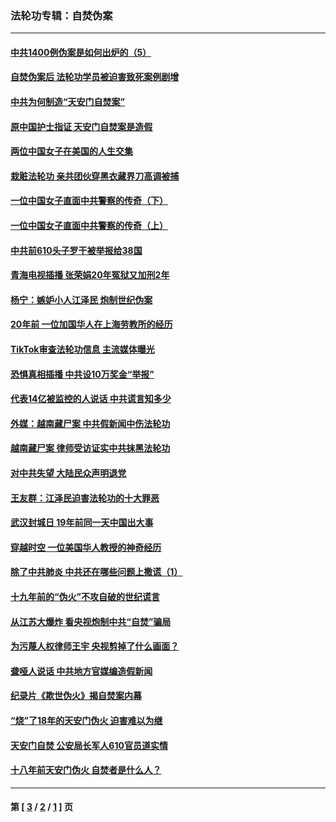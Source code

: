 ### 法轮功专辑：自焚伪案
---
#### [中共1400例伪案是如何出炉的（5）](../../pages/nf5562/n13226831.md?02220430) 
#### [自焚伪案后 法轮功学员被迫害致死案例剧增](../../pages/nf5562/n13190600.md?02220430) 
#### [中共为何制造“天安门自焚案”](../../pages/nf5562/n13183270.md?02220430) 
#### [原中国护士指证 天安门自焚案是造假](../../pages/nf5562/n13172289.md?02220430) 
#### [两位中国女子在美国的人生交集](../../pages/nf5562/n13156138.md?02220430) 
#### [栽赃法轮功 亲共团伙穿黑衣藏界刀高调被捕](../../pages/nf5562/n13073780.md?02220430) 
#### [一位中国女子直面中共警察的传奇（下）](../../pages/nf5562/n12989706.md?02220430) 
#### [一位中国女子直面中共警察的传奇（上）](../../pages/nf5562/n12985072.md?02220430) 
#### [中共前610头子罗干被举报给38国](../../pages/nf5562/n12975419.md?02220430) 
#### [青海电视插播 张荣娟20年冤狱又加刑2年](../../pages/nf5562/n12738166.md?02220430) 
#### [杨宁：嫉妒小人江泽民 炮制世纪伪案](../../pages/nf5562/n12724108.md?02220430) 
#### [20年前 一位加国华人在上海劳教所的经历](../../pages/nf5562/n12707932.md?02220430) 
#### [TikTok审查法轮功信息 主流媒体曝光](../../pages/nf5562/n12362336.md?02220430) 
#### [恐惧真相插播 中共设10万奖金“举报”](../../pages/nf5562/n12306396.md?02220430) 
#### [代表14亿被监控的人说话 中共谎言知多少](../../pages/nf5562/n12297484.md?02220430) 
#### [外媒：越南藏尸案 中共假新闻中伤法轮功](../../pages/nf5562/n12264411.md?02220430) 
#### [越南藏尸案 律师受访证实中共抹黑法轮功](../../pages/nf5562/n12261878.md?02220430) 
#### [对中共失望 大陆民众声明退党](../../pages/nf5562/n12187315.md?02220430) 
#### [王友群：江泽民迫害法轮功的十大罪恶](../../pages/nf5562/n12169074.md?02220430) 
#### [武汉封城日 19年前同一天中国出大事](../../pages/nf5562/n12150901.md?02220430) 
#### [穿越时空  一位美国华人教授的神奇经历](../../pages/nf5562/n12097460.md?02220430) 
#### [除了中共肺炎 中共还在哪些问题上撒谎（1）](../../pages/nf5562/n11955770.md?02220430) 
#### [十九年前的“伪火”不攻自破的世纪谎言](../../pages/nf5562/n11813238.md?02220430) 
#### [从江苏大爆炸 看央视炮制中共“自焚”骗局](../../pages/nf5562/n11140275.md?02220430) 
#### [为污蔑人权律师王宇 央视剪掉了什么画面？](../../pages/nf5562/n11130142.md?02220430) 
#### [聋哑人说话 中共地方官媒编造假新闻](../../pages/nf5562/n11006067.md?02220430) 
#### [纪录片《欺世伪火》揭自焚案内幕](../../pages/nf5562/n11002664.md?02220430) 
#### [“烧”了18年的天安门伪火 迫害难以为继](../../pages/nf5562/n10996660.md?02220430) 
#### [天安门自焚 公安局长军人610官员道实情](../../pages/nf5562/n10997098.md?02220430) 
#### [十八年前天安门伪火 自焚者是什么人？](../../pages/nf5562/n10996556.md?02220430) 

---
#### 第 [ [3](./3.md?02220430) / [2](./2.md?02220430) / [1](./1.md?02220430) ] 页
